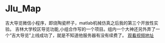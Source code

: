 # Jlu_Map
吉大导览微信小程序，即烧陶瓷杯子，matlab机械仿真之后我的第三个开放性实验。
吉林大学校区导览功能,小组合作写的一个项目。组内一个大神还另外弄了一个“吉大导览”上线成功了，就是不知道他服务器有没有续费了。
[观看视频地址](https://www.bilibili.com/video/av43613164)

